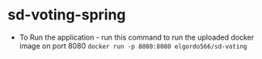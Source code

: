 # sd-voting-spring

- To Run the application - run this command to run the uploaded docker image on port 8080
`docker run -p 8080:8080 elgordo566/sd-voting`